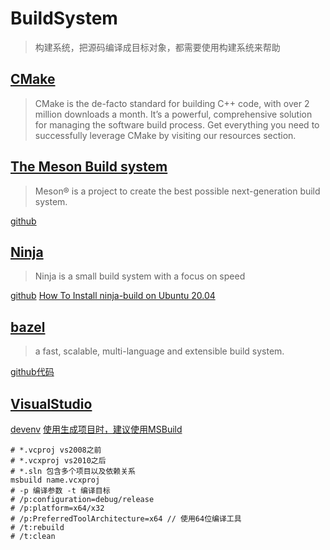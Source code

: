 # BuildSystem
> 构建系统，把源码编译成目标对象，都需要使用构建系统来帮助


## [CMake](https://cmake.org/)
> CMake is the de-facto standard for building C++ code, with over 2 million downloads a month. It’s a powerful, comprehensive solution for managing the software build process. Get everything you need to successfully leverage CMake by visiting our resources section.

## [The Meson Build system](https://mesonbuild.com/)
> Meson® is a project to create the best possible next-generation build system. 

[github](https://github.com/mesonbuild/meson)

## [Ninja](https://ninja-build.org/)
> Ninja is a small build system with a focus on speed

[github](https://github.com/ninja-build/ninja)
[How To Install ninja-build on Ubuntu 20.04](https://installati.one/install-ninja-build-ubuntu-20-04/)

## [bazel](https://bazel.google.cn/?hl=en)
> a fast, scalable, multi-language and extensible build system.

[github代码](https://github.com/bazelbuild/bazel)

## [VisualStudio]()

[devenv](https://learn.microsoft.com/zh-cn/visualstudio/ide/reference/devenv-command-line-switches?view=vs-2019)
[使用生成项目时，建议使用MSBuild](https://learn.microsoft.com/zh-cn/visualstudio/msbuild/msbuild-command-line-reference?view=vs-2019)

```shell
# *.vcproj vs2008之前
# *.vcxproj vs2010之后
# *.sln 包含多个项目以及依赖关系
msbuild name.vcxproj
# -p 编译参数 -t 编译目标
# /p:configuration=debug/release
# /p:platform=x64/x32
# /p:PreferredToolArchitecture=x64 // 使用64位编译工具
# /t:rebuild
# /t:clean
```
